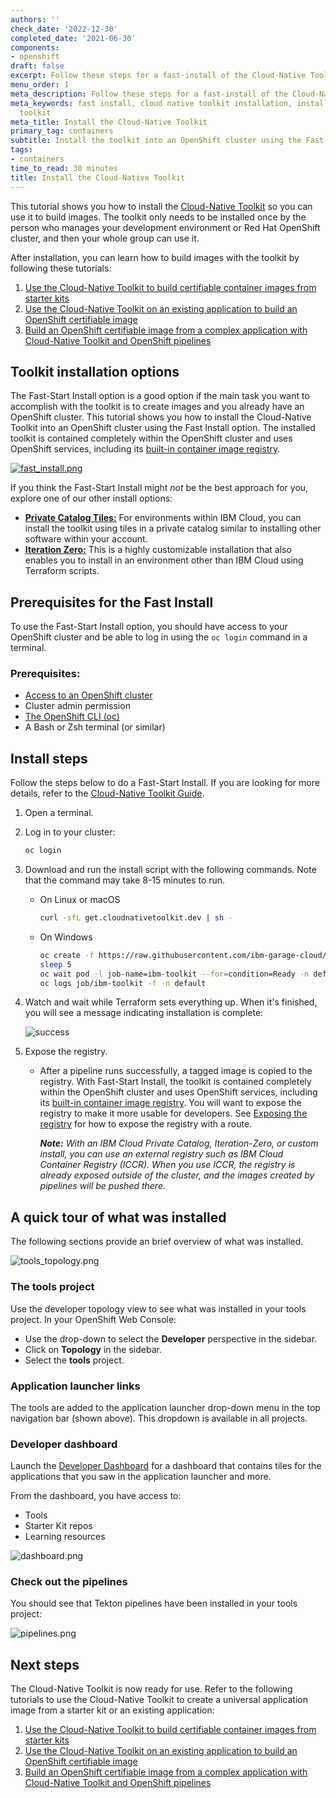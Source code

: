 ```yaml
---
authors: ''
check_date: '2022-12-30'
completed_date: '2021-06-30'
components:
- openshift
draft: false
excerpt: Follow these steps for a fast-install of the Cloud-Native Toolkit.
menu_order: 1
meta_description: Follow these steps for a fast-install of the Cloud-Native Toolkit.
meta_keywords: fast install, cloud native toolkit installation, install cloud native
  toolkit
meta_title: Install the Cloud-Native Toolkit
primary_tag: containers
subtitle: Install the toolkit into an OpenShift cluster using the Fast-Start Install
tags:
- containers
time_to_read: 30 minutes
title: Install the Cloud-Native Toolkit
---
```


This tutorial shows you how to install the [Cloud-Native Toolkit](https://cloudnativetoolkit.dev/) so you can use it to build images. The toolkit only needs to be installed once by the person who manages your development environment or Red Hat OpenShift cluster, and then your whole group can use it.

After installation, you can learn how to build images with the toolkit by following these tutorials:

1. [Use the Cloud-Native Toolkit to build certifiable container images from starter kits](/learningpaths/build-images-cloud-native-toolkit/starter-kits/)
1. [Use the Cloud-Native Toolkit on an existing application to build an OpenShift certifiable image](/learningpaths/build-images-cloud-native-toolkit/existing-application)
1. [Build an OpenShift certifiable image from a complex application with Cloud-Native Toolkit and OpenShift pipelines](/learningpaths/build-images-cloud-native-toolkit/poly-repo)

## Toolkit installation options

The Fast-Start Install option is a good option if the main task you want to accomplish with the toolkit is to create images and you already have an OpenShift cluster. This tutorial shows you how to install the Cloud-Native Toolkit into an OpenShift cluster using the Fast Install option. The installed toolkit is contained completely within the OpenShift cluster and uses OpenShift services, including its [built-in container image registry](https://docs.openshift.com/container-platform/4.5/registry/registry-options.html#registry-integrated-openshift-registry_registry-options).

[![fast_install.png](images/fast_install.png)](https://cloudnativetoolkit.dev/setup/fast-start/)

If you think the Fast-Start Install might *not* be the best approach for you, explore one of our other install options:
* [**Private Catalog Tiles:**](https://cloudnativetoolkit.dev/adopting/setup/ibmcloud-tile-cluster/) For environments within IBM Cloud, you can install the toolkit using tiles in a private catalog similar to installing other software within your account.
* [**Iteration Zero:**](https://cloudnativetoolkit.dev/adopting/setup/ibmcloud-iz-cluster/) This is a highly customizable installation that also enables you to install in an environment other than IBM Cloud using Terraform scripts.

## Prerequisites for the Fast Install

To use the Fast-Start Install option, you should have access to your OpenShift cluster and be able to log in using the `oc login` command in a terminal.

### Prerequisites:

* [Access to an OpenShift cluster](https://cloud.ibm.com/kubernetes/catalog/create?platformType=openshift)
* Cluster admin permission
* [The OpenShift CLI (oc)](https://docs.openshift.com/container-platform/4.2/cli_reference/openshift_cli/getting-started-cli.html)
* A Bash or Zsh terminal (or similar)

## Install steps

Follow the steps below to do a Fast-Start Install. If you are looking for more details, refer to the [Cloud-Native Toolkit Guide](https://cloudnativetoolkit.dev/getting-started-day-0/install-toolkit/quick-install/).

<!-- _**Tip:** The guide includes a [short video](https://cloudnativetoolkit.dev/getting-started-day-0/install-toolkit/quick-install/) so you can watch a Fast Install before you try it._  -->

1. Open a terminal.

1. Log in to your cluster:

    ```bash
    oc login
    ```

1. Download and run the install script with the following commands. Note that the command may take 8-15 minutes to run.

    * On Linux or macOS

      ```bash
      curl -sfL get.cloudnativetoolkit.dev | sh -
      ```

    * On Windows

      ```bash
      oc create -f https://raw.githubusercontent.com/ibm-garage-cloud/ibm-garage-iteration-zero/master/install/install-ibm-toolkit.yaml
      sleep 5
      oc wait pod -l job-name=ibm-toolkit --for=condition=Ready -n default
      oc logs job/ibm-toolkit -f -n default
      ```

1. Watch and wait while Terraform sets everything up. When it's finished, you will see a message indicating installation is complete:

    ![success](images/quick_install_done.png)

1. Expose the registry.

    * After a pipeline runs successfully, a tagged image is copied to the registry. With Fast-Start Install, the toolkit is contained completely within the OpenShift cluster and uses OpenShift services, including its [built-in container image registry](https://docs.openshift.com/container-platform/4.6/registry/registry-options.html#registry-integrated-openshift-registry_registry-options). You will want to expose the registry to make it more usable for developers. See [Exposing the registry](https://docs.openshift.com/container-platform/4.6/registry/securing-exposing-registry.html) for how to expose the registry with a route.
    
       _**Note:** With an IBM Cloud Private Catalog, Iteration-Zero, or custom install, you can use an external registry such as IBM Cloud Container Registry (ICCR). When you use ICCR, the registry is already exposed outside of the cluster, and the images created by pipelines will be pushed there._

## A quick tour of what was installed

The following sections provide an brief overview of what was installed.

![tools_topology.png](images/tools_topology.png)

### The tools project

Use the developer topology view to see what was installed in your tools project. In your OpenShift Web Console:

* Use the drop-down to select the **Developer** perspective in the sidebar.
* Click on **Topology** in the sidebar.
* Select the **tools** project.

### Application launcher links

The tools are added to the application launcher drop-down menu in the top navigation bar (shown above). This dropdown is available in all projects.

### Developer dashboard

Launch the [Developer Dashboard](https://cloudnativetoolkit.dev/reference/dashboard/) for a dashboard that contains tiles for the applications that you saw in the application launcher and more.

From the dashboard, you have access to:
* Tools
* Starter Kit repos
* Learning resources

![dashboard.png](images/dashboard.png)

### Check out the pipelines

You should see that Tekton pipelines have been installed in your tools project:

![pipelines.png](images/pipelines.png)

## Next steps

The Cloud-Native Toolkit is now ready for use. Refer to the following tutorials to use the Cloud-Native Toolkit to create a universal application image from a starter kit or an existing application:

1. [Use the Cloud-Native Toolkit to build certifiable container images from starter kits](/learningpaths/build-images-cloud-native-toolkit/starter-kits/)
1. [Use the Cloud-Native Toolkit on an existing application to build an OpenShift certifiable image](/learningpaths/build-images-cloud-native-toolkit/existing-application)
1. [Build an OpenShift certifiable image from a complex application with Cloud-Native Toolkit and OpenShift pipelines](/learningpaths/build-images-cloud-native-toolkit/poly-repo)